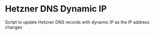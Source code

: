 # Hetzner DNS Dynamic IP
Script to update Hetzner DNS records with dynamic IP as the IP address changes
